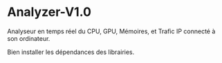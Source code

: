 # Analyzer-V1.0

Analyseur en temps réel du CPU, GPU, Mémoires, et Trafic IP connecté à son ordinateur.

Bien installer les dépendances des librairies.
